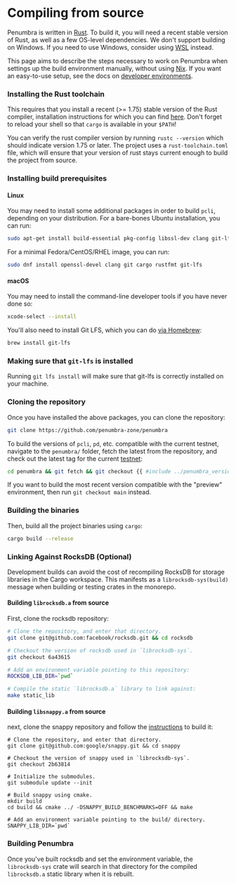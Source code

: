 # Compiling from source

Penumbra is written in [Rust]. To build it, you will need a recent
stable version of Rust, as well as a few OS-level dependencies.
We don't support building on Windows. If you need to use Windows,
consider using [WSL] instead.

This page aims to describe the steps necessary to work on Penumbra when
settings up the build environment manually, without using [Nix].
If you want an easy-to-use setup, see the docs on [developer environments](./dev-env.md).

### Installing the Rust toolchain

This requires that you install a recent (>= 1.75) stable version
of the Rust compiler, installation instructions for which you can find
[here](https://www.rust-lang.org/learn/get-started). Don't forget to reload your shell so that
`cargo` is available in your `$PATH`!

You can verify the rust compiler version by running `rustc --version` which should indicate version 1.75 or later.
The project uses a `rust-toolchain.toml` file, which will ensure that your version of rust stays current enough
to build the project from source.

### Installing build prerequisites

#### Linux

You may need to install some additional packages in order to build `pcli`,
depending on your distribution. For a bare-bones Ubuntu installation, you can
run:

```bash
sudo apt-get install build-essential pkg-config libssl-dev clang git-lfs
```

For a minimal Fedora/CentOS/RHEL image, you can run:

```bash
sudo dnf install openssl-devel clang git cargo rustfmt git-lfs
```

#### macOS

You may need to install the command-line developer tools if you have never done
so:
```bash
xcode-select --install
```

You'll also need to install Git LFS, which you can do [via Homebrew](https://docs.github.com/en/repositories/working-with-files/managing-large-files/installing-git-large-file-storage?platform=mac):

```bash
brew install git-lfs
```

### Making sure that `git-lfs` is installed

Running `git lfs install` will make sure that git-lfs is correctly installed on your machine.

### Cloning the repository

Once you have installed the above packages, you can clone the repository:

```bash
git clone https://github.com/penumbra-zone/penumbra
```

To build the versions of `pcli`, `pd`, etc. compatible with the current testnet,
navigate to the `penumbra/` folder, fetch the latest from the repository, and check out the
latest tag for the current
[testnet](https://github.com/penumbra-zone/penumbra/releases):

```bash
cd penumbra && git fetch && git checkout {{ #include ../penumbra_version.md }}
```

If you want to build the most recent version compatible with the "preview" environment,
then run `git checkout main` instead.

### Building the binaries

Then, build all the project binaries using `cargo`:

```bash
cargo build --release
```

### Linking Against RocksDB (Optional)

Development builds can avoid the cost of recompiling RocksDB for storage libraries in the Cargo
workspace. This manifests as a `librocksdb-sys(build)` message when building or testing crates
in the monorepo.

#### Building `librocksdb.a` from source

First, clone the rocksdb repository:

```sh
# Clone the repository, and enter that directory.
git clone git@github.com:facebook/rocksdb.git && cd rocksdb

# Checkout the version of rocksdb used in `librocksdb-sys`.
git checkout 6a43615

# Add an environment variable pointing to this repository:
ROCKSDB_LIB_DIR=`pwd`

# Compile the static `librocksdb.a` library to link against:
make static_lib
```

#### Building `libsnappy.a` from source

next, clone the snappy repository and follow the
[instructions][snappy-build] to build it:

```
# Clone the repository, and enter that directory.
git clone git@github.com:google/snappy.git && cd snappy

# Checkout the version of snappy used in `librocksdb-sys`.
git checkout 2b63814

# Initialize the submodules.
git submodule update --init

# Build snappy using cmake.
mkdir build
cd build && cmake ../ -DSNAPPY_BUILD_BENCHMARKS=OFF && make

# Add an environment variable pointing to the build/ directory.
SNAPPY_LIB_DIR=`pwd`
```

### Building Penumbra

Once you've built rocksdb and set the environment variable, the `librocksdb-sys` crate will search
in that directory for the compiled `librocksdb.a` static library when it is rebuilt.

[Rust]: https://www.rust-lang.org/
[snappy-build]: https://github.com/google/snappy?tab=readme-ov-file#building
[protoc-install]: https://grpc.io/docs/protoc-installation/
[WSL]: https://learn.microsoft.com/en-us/windows/wsl/install
[Nix]: https://nixos.org/
